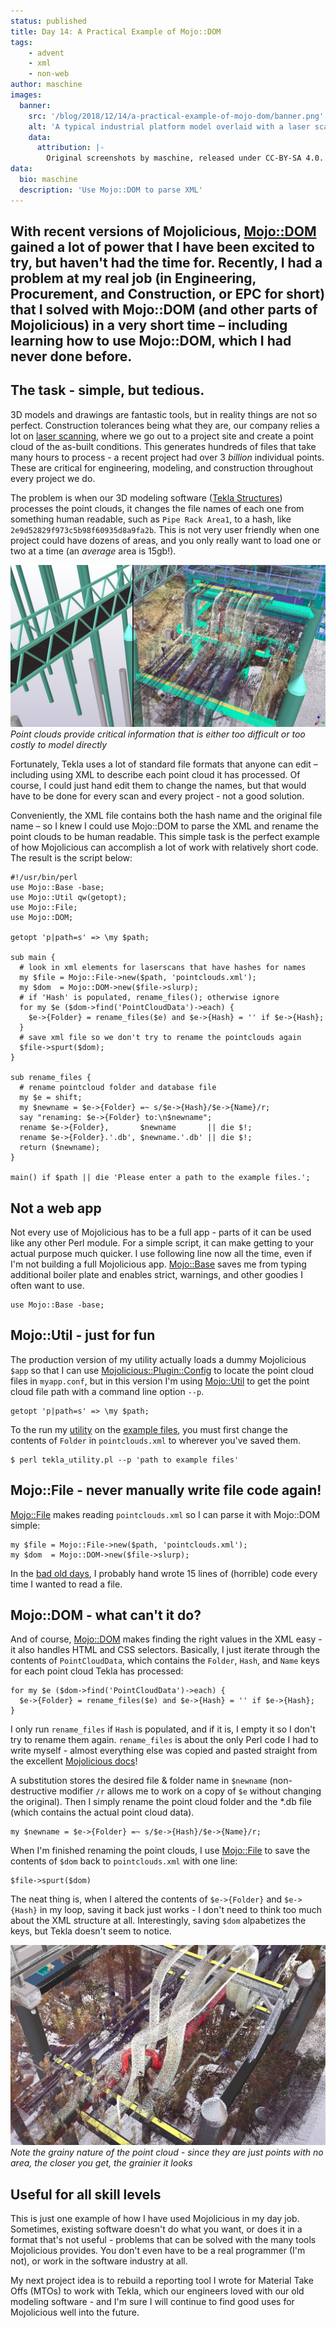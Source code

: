```yaml
---
status: published
title: Day 14: A Practical Example of Mojo::DOM
tags:
    - advent
    - xml
    - non-web
author: maschine
images:
  banner:
    src: '/blog/2018/12/14/a-practical-example-of-mojo-dom/banner.png'
    alt: 'A typical industrial platform model overlaid with a laser scan'
    data:
      attribution: |-
        Original screenshots by maschine, released under CC-BY-SA 4.0.
data:
  bio: maschine
  description: 'Use Mojo::DOM to parse XML'
---
```


With recent versions of Mojolicious, [Mojo::DOM](https://mojolicious.org/perldoc/Mojo/DOM) gained a lot of power that I have been excited to try, but haven't had the time for.  Recently, I had a problem at my real job (in Engineering, Procurement, and Construction, or EPC for short) that I solved with Mojo::DOM (and other parts of Mojolicious) in a very short time – including learning how to use Mojo::DOM, which I had never done before.
---

## The task - simple, but tedious.

3D models and drawings are fantastic tools, but in reality things are not so perfect.  Construction tolerances being what they are, our company relies a lot on [laser scanning](https://www.youtube.com/watch?v=H-uNzEmt5sw), where we go out to a project site and create a point cloud of the as-built conditions.  This generates hundreds of files that take many hours to process - a recent project had over 3 *billion* individual points.  These are critical for engineering, modeling, and construction throughout every project we do. 

The problem is when our 3D modeling software ([Tekla Structures](https://www.tekla.com/products/tekla-structures)) processes the point clouds, it changes the file names of each one from something human readable, such as `Pipe Rack Area1`, to a hash, like `2e9d52829f973c5b98f60935d8a9fa2b`.  This is not very user friendly when one project could have dozens of areas, and you only really want to load one or two at a time (an *average* area is 15gb!).

![Point clouds add information that is not available in the 3D model](pointcloud1.jpg)
_Point clouds provide critical information that is either too difficult or too costly to model directly_

Fortunately, Tekla uses a lot of standard file formats that anyone can edit – including using XML to describe each point cloud it has processed.  Of course, I could just hand edit them to change the names, but that would have to be done for every scan and every project - not a good solution.

Conveniently, the XML file contains both the hash name and the original file name – so I knew I could use Mojo::DOM to parse the XML and rename the point clouds to be human readable. This simple task is the perfect example of how Mojolicious can accomplish a lot of work with relatively short code. The result is the script below:

    #!/usr/bin/perl
    use Mojo::Base -base;
    use Mojo::Util qw(getopt);
    use Mojo::File;
    use Mojo::DOM;

    getopt 'p|path=s' => \my $path;

    sub main {
      # look in xml elements for laserscans that have hashes for names
      my $file = Mojo::File->new($path, 'pointclouds.xml');
      my $dom  = Mojo::DOM->new($file->slurp);
      # if 'Hash' is populated, rename_files(); otherwise ignore
      for my $e ($dom->find('PointCloudData')->each) { 
        $e->{Folder} = rename_files($e) and $e->{Hash} = '' if $e->{Hash};
      }
      # save xml file so we don't try to rename the pointclouds again
      $file->spurt($dom);
    }

    sub rename_files {
      # rename pointcloud folder and database file
      my $e = shift;
      my $newname = $e->{Folder} =~ s/$e->{Hash}/$e->{Name}/r;
      say "renaming: $e->{Folder} to:\n$newname";
      rename $e->{Folder},       $newname       || die $!;
      rename $e->{Folder}.'.db', $newname.'.db' || die $!;
      return ($newname);
    }

    main() if $path || die 'Please enter a path to the example files.';

## Not a web app

Not every use of Mojolicious has to be a full app - parts of it can be used like any other Perl module. For a simple script, it can make getting to your actual purpose much quicker.  I use following line now all the time, even if I'm not building a full Mojolicious app. [Mojo::Base](https://mojolicious.org/perldoc/Mojo/Base) saves me from typing additional boiler plate and enables strict, warnings, and other goodies I often want to use.

    use Mojo::Base -base;

## Mojo::Util - just for fun

The production version of my utility actually loads a dummy Mojolicious `$app` so that I can use [Mojolicious::Plugin::Config](https://mojolicious.org/perldoc/Mojolicious/Plugin/Config) to locate the point cloud files in `myapp.conf`, but in this version I'm using [Mojo::Util](https://mojolicious.org/perldoc/Mojo/Util) to get the point cloud file path with a command line option `--p`.  

    getopt 'p|path=s' => \my $path;

To the run my [utility](tekla_utility.pl) on the [example files](a-practical-example-of-mojo-dom.rar), you must first change the contents of `Folder` in `pointclouds.xml` to wherever you've saved them.

    $ perl tekla_utility.pl --p 'path to example files'

## Mojo::File - never manually write file code again!

[Mojo::File](https://mojolicious.org/perldoc/Mojo/File) makes reading `pointclouds.xml` so I can parse it with Mojo::DOM simple:

    my $file = Mojo::File->new($path, 'pointclouds.xml');
    my $dom  = Mojo::DOM->new($file->slurp);

In the [bad old days](https://cgi-lib.berkeley.edu/2.18/cgi-lib.pl.txt), I probably hand wrote 15 lines of (horrible) code every time I wanted to read a file.

## Mojo::DOM - what can't it do?

And of course, [Mojo::DOM](https://mojolicious.org/perldoc/Mojo/DOM) makes finding the right values in the XML easy - it also handles HTML and CSS selectors.  Basically, I just iterate through the contents of `PointCloudData`, which contains the `Folder`, `Hash`, and `Name` keys for each point cloud Tekla has processed:

    for my $e ($dom->find('PointCloudData')->each) { 
      $e->{Folder} = rename_files($e) and $e->{Hash} = '' if $e->{Hash};
    }

I only run `rename_files` if `Hash` is populated, and if it is, I empty it so I don't try to rename them again.  `rename_files` is about the only Perl code I had to write myself - almost everything else was copied and pasted straight from the excellent [Mojolicious docs](https://mojolicious.org/perldoc)!  

A substitution stores the desired file & folder name in `$newname` (non-destructive modifier `/r` allows me to work on a copy of `$e` without changing the original).  Then I simply rename the point cloud folder and the \*.db file (which contains the actual point cloud data).  

    my $newname = $e->{Folder} =~ s/$e->{Hash}/$e->{Name}/r;

When I'm finished renaming the point clouds, I use [Mojo::File](https://mojolicious.org/perldoc/Mojo/File) to save the contents of `$dom` back to `pointclouds.xml` with one line:

    $file->spurt($dom)

The neat thing is, when I altered the contents of `$e->{Folder}` and `$e->{Hash}` in my loop, saving it back just works - I don't need to think too much about the XML structure at all.  Interestingly, saving `$dom` alpabetizes the keys, but Tekla doesn't seem to notice.

![Point clouds are not perfect, but are still a valuable tool](pointcloud2.jpg)
_Note the grainy nature of the point cloud - since they are just points with no area, the closer you get, the grainier it looks_

##  Useful for all skill levels

This is just one example of how I have used Mojolicious in my day job.  Sometimes, existing software doesn't do what you want, or does it in a format that's not useful - problems that can be solved with the many tools Mojolicious provides.  You don't even have to be a real programmer (I'm not), or work in the software industry at all.

My next project idea is to rebuild a reporting tool I wrote for Material Take Offs (MTOs) to work with Tekla, which our engineers loved with our old modeling software - and I'm sure I will continue to find good uses for Mojolicious well into the future.

